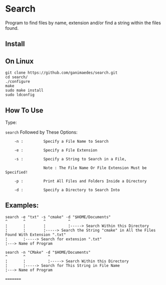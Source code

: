 # Search
Program to find files by name, extension and/or find a string within the files found.

## Install 
## On Linux
```
git clone https://github.com/ganimaedes/search.git
cd search/
./configure
make
sudo make install
sudo ldconfig
```

## How To Use

Type:

`search` Followed by These Options:
```
	-n : 		 Specify a File Name to Search

	-e : 		 Specify a File Extension

	-s : 		 Specify a String to Search in a File, 

       			 Note : The File Name Or File Extension Must be Specified!

	-p : 		 Print All Files and Folders Inside a Directory

	-d : 		 Specify a Directory to Search Into
```

## Examples:
```
search -e "txt" -s "cmake" -d "$HOME/Documents"
^       ^        ^          ^
¦       ¦        ¦          ¦-----> Search Within this Directory
¦       ¦        ¦-----> Search the String "cmake" in All the Files Found With Extension ".txt"
¦       ¦-----> Search for extension ".txt"
¦---> Name of Program

search -n "CMake" -d "$HOME/Documents"
^       ^          ^
¦       ¦          ¦-----> Search Within this Directory
¦       ¦-----> Search for This String in File Name
¦---> Name of Program

=======
```

